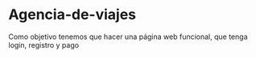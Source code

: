 # Agencia-de-viajes

Como objetivo tenemos que hacer una página web funcional, que tenga login, registro y pago
